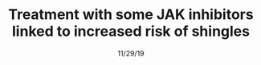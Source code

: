 ---
title: "Treatment with some JAK inhibitors linked to increased risk of shingles"
image: "images/writing/post-50.jpg"
link: "https://www.pharmaceutical-technology.com/comment/treatment-with-some-jak-inhibitors-linked-to-increased-risk-of-shingles/"
categories: ['Conference Review']
date: "11/29/19"
order: "7"
draft: false
---